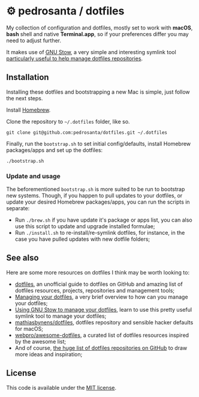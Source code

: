 # ⚙ pedrosanta / dotfiles
My collection of configuration and dotfiles, mostly set to work with **macOS**, **bash** shell and native **Terminal.app**, so if your preferences differ you may need to adjust further.

It makes use of [GNU Stow](https://www.gnu.org/software/stow/), a very simple and interesting symlink tool [particularly useful to help manage dotfiles repositories](http://brandon.invergo.net/news/2012-05-26-using-gnu-stow-to-manage-your-dotfiles.html).

## Installation

Installing these dotfiles and bootstrapping a new Mac is simple, just follow the next steps.

Install [Homebrew](http://brew.sh).

Clone the repository to `~/.dotfiles` folder, like so.

```shell
git clone git@github.com:pedrosanta/dotfiles.git ~/.dotfiles
```

Finally, run the `bootstrap.sh` to set initial config/defaults, install Homebrew packages/apps and set up the dotfiles:

```shell
./bootstrap.sh
```

### Update and usage

The beforementioned `bootstrap.sh` is more suited to be run to bootstrap new systems. Though, if you happen to pull updates to your dotfiles, or update your desired Homebrew packages/apps, you can run the scripts in separate:

- Run `./brew.sh` if you have update it's package or apps list, you can also use this script to update and upgrade installed formulae;
- Run `./install.sh` to re-install/re-symlink dotfiles, for instance, in the case you have pulled updates with new dotfile folders;

## See also

Here are some more resources on dotfiles I think may be worth looking to:

- [dotfiles](https://dotfiles.github.io), an unofficial guide to dotfiles on GitHub and amazing list of dotfiles resources, projects, repositories and management tools;
- [Managing your dotfiles](https://medium.com/@webprolific/managing-your-dotfiles-7d2725297304#.tp50yawhy), a very brief overview to how can you manage your dotfiles;
- [Using GNU Stow to manage your dotfiles](http://brandon.invergo.net/news/2012-05-26-using-gnu-stow-to-manage-your-dotfiles.html), learn to use this pretty useful symlink tool to manage your dotfiles;
- [mathiasbynens/dotfiles](https://github.com/mathiasbynens/dotfiles), dotfiles repository and sensible hacker defaults for macOS;
- [webpro/awesome-dotfiles](https://github.com/webpro/awesome-dotfiles), a curated list of dotfiles resources inspired by the awesome list;
- And of course, [the huge list of dotfiles repositories on GitHub](https://github.com/search?q=dotfiles&s=stars&type=Repositories) to draw more ideas and inspiration;

## License

This code is available under the [MIT license](LICENSE-MIT.txt).
